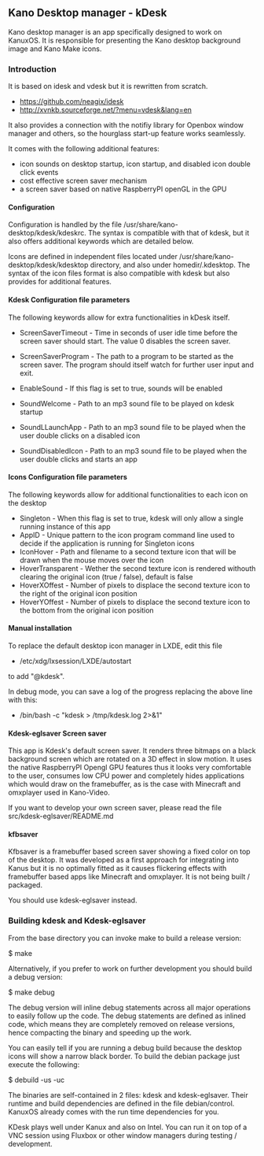 ## Kano Desktop manager - kDesk

Kano desktop manager is an app specifically designed to work on KanuxOS.
It is responsible for presenting the Kano desktop background image and Kano Make icons.

### Introduction

It is based on idesk and vdesk but it is rewritten from scratch.

 * https://github.com/neagix/idesk
 * http://xvnkb.sourceforge.net/?menu=vdesk&lang=en

It also provides a connection with the notifiy library for Openbox window manager
and others, so the hourglass start-up feature works seamlessly.

It comes with the following additional features:

 * icon sounds on desktop startup, icon startup, and disabled icon double click events
 * cost effective screen saver mechanism
 * a screen saver based on native RaspberryPI openGL in the GPU

#### Configuration

Configuration is handled by the file /usr/share/kano-desktop/kdesk/kdeskrc.
The syntax is compatible with that of kdesk, but it also offers additional
keywords which are detailed below.

Icons are defined in independent files located under /usr/share/kano-desktop/kdesk/kdesktop
directory, and also under homedir/.kdesktop. The syntax of the icon files format
is also compatible with kdesk but also provides for additional features.

#### Kdesk Configuration file parameters

The following keywords allow for extra functionalities in kDesk itself.

 * ScreenSaverTimeout - Time in seconds of user idle time before the screen saver should start. The value 0 disables the screen saver.
 * ScreenSaverProgram - The path to a program to be started as the screen saver. The program should itself watch for further user input and exit.

 * EnableSound - If this flag is set to true, sounds will be enabled
 * SoundWelcome - Path to an mp3 sound file to be played on kdesk startup
 * SoundLLaunchApp - Path to an mp3 sound file to be played when the user double clicks on a disabled icon
 * SoundDisabledIcon - Path to an mp3 sound file to be played when the user double clicks and starts an app

#### Icons Configuration file parameters

The following keywords allow for additional functionalities to each icon on the desktop

 * Singleton - When this flag is set to true, kdesk will only allow a single running instance of this app
 * AppID - Unique pattern to the icon program command line used to decide if the application is running for Singleton icons
 * IconHover - Path and filename to a second texture icon that will be drawn when the mouse moves over the icon
 * HoverTransparent - Wether the second texture icon is rendered withouth clearing the original icon (true / false), default is false
 * HoverXOffest - Number of pixels to displace the second texture icon to the right of the original icon position
 * HoverYOffest - Number of pixels to displace the second texture icon to the bottom from the original icon position

#### Manual installation

To replace the default desktop icon manager in LXDE, edit this file

  * /etc/xdg/lxsession/LXDE/autostart

to add "@kdesk".

In debug mode, you can save a log of the progress replacing the above line with this:

  * /bin/bash -c "kdesk > /tmp/kdesk.log 2>&1"

#### Kdesk-eglsaver Screen saver

This app is Kdesk's default screen saver. It renders three bitmaps on a black background screen which are rotated
on a 3D effect in slow motion. It uses the native RaspberryPI Opengl GPU features thus it looks very comfortable to
the user, consumes low CPU power and completely hides applications which would draw on the framebuffer, as is the
case with Minecraft and omxplayer used in Kano-Video.

If you want to develop your own screen saver, please read the file src/kdesk-eglsaver/README.md

#### kfbsaver

Kfbsaver is a framebuffer based screen saver showing a fixed color on top of the desktop.
It was developed as a first approach for integrating into Kanus but it is no optimally fitted as it causes
flickering effects with framebuffer based apps like Minecraft and omxplayer. It is not being built / packaged.

You should use kdesk-eglsaver instead.

### Building kdesk and Kdesk-eglsaver

From the base directory you can invoke make to build a release version:

 $ make

Alternatively, if you prefer to work on further development you should build a debug version:

 $ make debug

The debug version will inline debug statements across all major operations to easily follow up the code.
The debug statements are defined as inlined code, which means they are completely removed on release versions,
hence compacting the binary and speeding up the work.

You can easily tell if you are running a debug build because the desktop icons will show a narrow black border.
To build  the debian package just execute the following:

 $ debuild -us -uc

The binaries are self-contained in 2 files: kdesk and kdesk-eglsaver. Their runtime and build dependencies
are defined in the file debian/control. KanuxOS already comes with the run time dependencies for you.

KDesk plays well under Kanux and also on Intel. You can run it on top of a VNC session using Fluxbox or other
window managers during testing / development.

